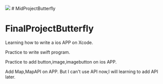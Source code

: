 <img src =https://www.ncnu.edu.tw/ncnuweb/units/share/全校共用/web_material/images/banner/banner_25.gif> 
# MidProjectButterfly

# FinalProjectButterfly

Learning how to write a ios APP on Xcode.

Practice to write swift program.

Practice to add button,image,imagebutton on ios APP.

Add Map,MapAPI on APP. But I can't use API now,I will learning to add API later.
